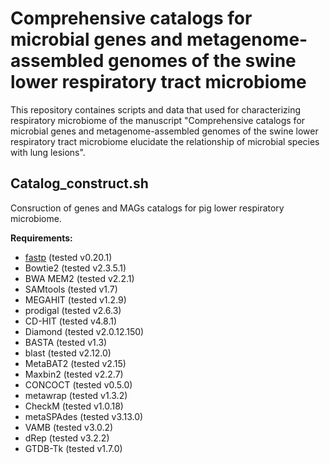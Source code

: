 # Comprehensive catalogs for microbial genes and metagenome-assembled genomes of the swine lower respiratory tract microbiome 
This repository containes scripts and data that used for characterizing respiratory microbiome of the manuscript "Comprehensive catalogs for microbial genes and metagenome-assembled genomes of the swine lower respiratory tract microbiome elucidate the relationship of microbial species with lung lesions".

## Catalog_construct.sh
Consruction of genes  and MAGs catalogs for pig lower respiratory microbiome.

<b>Requirements:</b>
* [fastp](https://github.com/OpenGene/fastp) (tested v0.20.1)
* Bowtie2 (tested v2.3.5.1)
* BWA MEM2 (tested v2.2.1) 
* SAMtools (tested v1.7)
* MEGAHIT (tested v1.2.9)
* prodigal (tested v2.6.3)
* CD-HIT (tested v4.8.1)
* Diamond (tested v2.0.12.150)
* BASTA (tested v1.3)
* blast (tested v2.12.0)
* MetaBAT2 (tested v2.15)
* Maxbin2 (tested v2.2.7)
* CONCOCT (tested v0.5.0)
* metawrap (tested v1.3.2)
* CheckM (tested v1.0.18)
* metaSPAdes (tested v3.13.0)
* VAMB (tested v3.0.2)
* dRep (tested v3.2.2)
* GTDB-Tk (tested v1.7.0)

